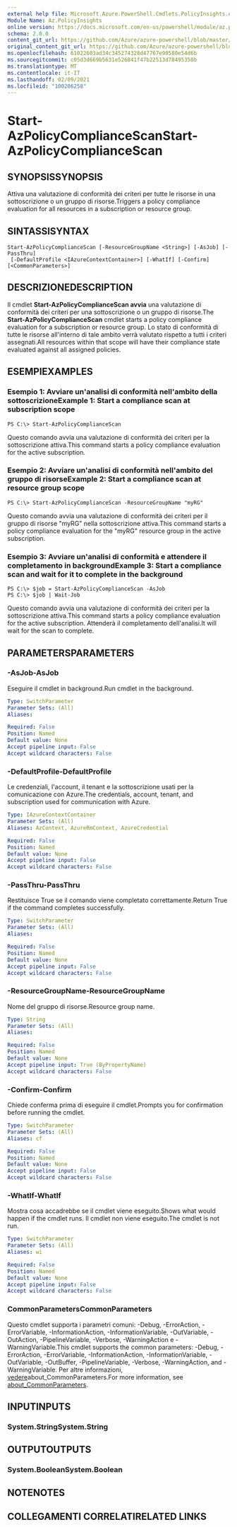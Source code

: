 ```yaml
---
external help file: Microsoft.Azure.PowerShell.Cmdlets.PolicyInsights.dll-Help.xml
Module Name: Az.PolicyInsights
online version: https://docs.microsoft.com/en-us/powershell/module/az.policyinsights/start-azpolicycompliancescan
schema: 2.0.0
content_git_url: https://github.com/Azure/azure-powershell/blob/master/src/PolicyInsights/PolicyInsights/help/Start-AzPolicyComplianceScan.md
original_content_git_url: https://github.com/Azure/azure-powershell/blob/master/src/PolicyInsights/PolicyInsights/help/Start-AzPolicyComplianceScan.md
ms.openlocfilehash: 61022603ad34c345274328d47767e90580e54d6b
ms.sourcegitcommit: c05d3d669b5631e526841f47b22513d78495350b
ms.translationtype: MT
ms.contentlocale: it-IT
ms.lasthandoff: 02/09/2021
ms.locfileid: "100206258"
---
```

# <span data-ttu-id="22cb1-101">Start-AzPolicyComplianceScan</span><span class="sxs-lookup"><span data-stu-id="22cb1-101">Start-AzPolicyComplianceScan</span></span>

## <span data-ttu-id="22cb1-102">SYNOPSIS</span><span class="sxs-lookup"><span data-stu-id="22cb1-102">SYNOPSIS</span></span>
<span data-ttu-id="22cb1-103">Attiva una valutazione di conformità dei criteri per tutte le risorse in una sottoscrizione o un gruppo di risorse.</span><span class="sxs-lookup"><span data-stu-id="22cb1-103">Triggers a policy compliance evaluation for all resources in a subscription or resource group.</span></span>

## <span data-ttu-id="22cb1-104">SINTASSI</span><span class="sxs-lookup"><span data-stu-id="22cb1-104">SYNTAX</span></span>

```
Start-AzPolicyComplianceScan [-ResourceGroupName <String>] [-AsJob] [-PassThru]
 [-DefaultProfile <IAzureContextContainer>] [-WhatIf] [-Confirm] [<CommonParameters>]
```

## <span data-ttu-id="22cb1-105">DESCRIZIONE</span><span class="sxs-lookup"><span data-stu-id="22cb1-105">DESCRIPTION</span></span>
<span data-ttu-id="22cb1-106">Il cmdlet **Start-AzPolicyComplianceScan avvia** una valutazione di conformità dei criteri per una sottoscrizione o un gruppo di risorse.</span><span class="sxs-lookup"><span data-stu-id="22cb1-106">The **Start-AzPolicyComplianceScan** cmdlet starts a policy compliance evaluation for a subscription or resource group.</span></span> <span data-ttu-id="22cb1-107">Lo stato di conformità di tutte le risorse all'interno di tale ambito verrà valutato rispetto a tutti i criteri assegnati.</span><span class="sxs-lookup"><span data-stu-id="22cb1-107">All resources within that scope will have their compliance state evaluated against all assigned policies.</span></span>

## <span data-ttu-id="22cb1-108">ESEMPI</span><span class="sxs-lookup"><span data-stu-id="22cb1-108">EXAMPLES</span></span>

### <span data-ttu-id="22cb1-109">Esempio 1: Avviare un'analisi di conformità nell'ambito della sottoscrizione</span><span class="sxs-lookup"><span data-stu-id="22cb1-109">Example 1: Start a compliance scan at subscription scope</span></span>
```
PS C:\> Start-AzPolicyComplianceScan
```

<span data-ttu-id="22cb1-110">Questo comando avvia una valutazione di conformità dei criteri per la sottoscrizione attiva.</span><span class="sxs-lookup"><span data-stu-id="22cb1-110">This command starts a policy compliance evaluation for the active subscription.</span></span>

### <span data-ttu-id="22cb1-111">Esempio 2: Avviare un'analisi di conformità nell'ambito del gruppo di risorse</span><span class="sxs-lookup"><span data-stu-id="22cb1-111">Example 2: Start a compliance scan at resource group scope</span></span>
```
PS C:\> Start-AzPolicyComplianceScan -ResourceGroupName "myRG"
```

<span data-ttu-id="22cb1-112">Questo comando avvia una valutazione di conformità dei criteri per il gruppo di risorse "myRG" nella sottoscrizione attiva.</span><span class="sxs-lookup"><span data-stu-id="22cb1-112">This command starts a policy compliance evaluation for the "myRG" resource group in the active subscription.</span></span>

### <span data-ttu-id="22cb1-113">Esempio 3: Avviare un'analisi di conformità e attendere il completamento in background</span><span class="sxs-lookup"><span data-stu-id="22cb1-113">Example 3: Start a compliance scan and wait for it to complete in the background</span></span>
```
PS C:\> $job = Start-AzPolicyComplianceScan -AsJob
PS C:\> $job | Wait-Job
```

<span data-ttu-id="22cb1-114">Questo comando avvia una valutazione di conformità dei criteri per la sottoscrizione attiva.</span><span class="sxs-lookup"><span data-stu-id="22cb1-114">This command starts a policy compliance evaluation for the active subscription.</span></span> <span data-ttu-id="22cb1-115">Attenderà il completamento dell'analisi.</span><span class="sxs-lookup"><span data-stu-id="22cb1-115">It will wait for the scan to complete.</span></span>

## <span data-ttu-id="22cb1-116">PARAMETERS</span><span class="sxs-lookup"><span data-stu-id="22cb1-116">PARAMETERS</span></span>

### <span data-ttu-id="22cb1-117">-AsJob</span><span class="sxs-lookup"><span data-stu-id="22cb1-117">-AsJob</span></span>
<span data-ttu-id="22cb1-118">Eseguire il cmdlet in background.</span><span class="sxs-lookup"><span data-stu-id="22cb1-118">Run cmdlet in the background.</span></span>

```yaml
Type: SwitchParameter
Parameter Sets: (All)
Aliases:

Required: False
Position: Named
Default value: None
Accept pipeline input: False
Accept wildcard characters: False
```

### <span data-ttu-id="22cb1-119">-DefaultProfile</span><span class="sxs-lookup"><span data-stu-id="22cb1-119">-DefaultProfile</span></span>
<span data-ttu-id="22cb1-120">Le credenziali, l'account, il tenant e la sottoscrizione usati per la comunicazione con Azure.</span><span class="sxs-lookup"><span data-stu-id="22cb1-120">The credentials, account, tenant, and subscription used for communication with Azure.</span></span>

```yaml
Type: IAzureContextContainer
Parameter Sets: (All)
Aliases: AzContext, AzureRmContext, AzureCredential

Required: False
Position: Named
Default value: None
Accept pipeline input: False
Accept wildcard characters: False
```

### <span data-ttu-id="22cb1-121">-PassThru</span><span class="sxs-lookup"><span data-stu-id="22cb1-121">-PassThru</span></span>
<span data-ttu-id="22cb1-122">Restituisce True se il comando viene completato correttamente.</span><span class="sxs-lookup"><span data-stu-id="22cb1-122">Return True if the command completes successfully.</span></span>

```yaml
Type: SwitchParameter
Parameter Sets: (All)
Aliases:

Required: False
Position: Named
Default value: None
Accept pipeline input: False
Accept wildcard characters: False
```

### <span data-ttu-id="22cb1-123">-ResourceGroupName</span><span class="sxs-lookup"><span data-stu-id="22cb1-123">-ResourceGroupName</span></span>
<span data-ttu-id="22cb1-124">Nome del gruppo di risorse.</span><span class="sxs-lookup"><span data-stu-id="22cb1-124">Resource group name.</span></span>

```yaml
Type: String
Parameter Sets: (All)
Aliases:

Required: False
Position: Named
Default value: None
Accept pipeline input: True (ByPropertyName)
Accept wildcard characters: False
```

### <span data-ttu-id="22cb1-125">-Confirm</span><span class="sxs-lookup"><span data-stu-id="22cb1-125">-Confirm</span></span>
<span data-ttu-id="22cb1-126">Chiede conferma prima di eseguire il cmdlet.</span><span class="sxs-lookup"><span data-stu-id="22cb1-126">Prompts you for confirmation before running the cmdlet.</span></span>

```yaml
Type: SwitchParameter
Parameter Sets: (All)
Aliases: cf

Required: False
Position: Named
Default value: None
Accept pipeline input: False
Accept wildcard characters: False
```

### <span data-ttu-id="22cb1-127">-WhatIf</span><span class="sxs-lookup"><span data-stu-id="22cb1-127">-WhatIf</span></span>
<span data-ttu-id="22cb1-128">Mostra cosa accadrebbe se il cmdlet viene eseguito.</span><span class="sxs-lookup"><span data-stu-id="22cb1-128">Shows what would happen if the cmdlet runs.</span></span>
<span data-ttu-id="22cb1-129">Il cmdlet non viene eseguito.</span><span class="sxs-lookup"><span data-stu-id="22cb1-129">The cmdlet is not run.</span></span>

```yaml
Type: SwitchParameter
Parameter Sets: (All)
Aliases: wi

Required: False
Position: Named
Default value: None
Accept pipeline input: False
Accept wildcard characters: False
```

### <span data-ttu-id="22cb1-130">CommonParameters</span><span class="sxs-lookup"><span data-stu-id="22cb1-130">CommonParameters</span></span>
<span data-ttu-id="22cb1-131">Questo cmdlet supporta i parametri comuni: -Debug, -ErrorAction, -ErrorVariable, -InformationAction, -InformationVariable, -OutVariable, -OutAction, -PipelineVariable, -Verbose, -WarningAction e -WarningVariable.</span><span class="sxs-lookup"><span data-stu-id="22cb1-131">This cmdlet supports the common parameters: -Debug, -ErrorAction, -ErrorVariable, -InformationAction, -InformationVariable, -OutVariable, -OutBuffer, -PipelineVariable, -Verbose, -WarningAction, and -WarningVariable.</span></span> <span data-ttu-id="22cb1-132">Per altre informazioni, [vedere](http://go.microsoft.com/fwlink/?LinkID=113216)about_CommonParameters.</span><span class="sxs-lookup"><span data-stu-id="22cb1-132">For more information, see [about_CommonParameters](http://go.microsoft.com/fwlink/?LinkID=113216).</span></span>

## <span data-ttu-id="22cb1-133">INPUT</span><span class="sxs-lookup"><span data-stu-id="22cb1-133">INPUTS</span></span>

### <span data-ttu-id="22cb1-134">System.String</span><span class="sxs-lookup"><span data-stu-id="22cb1-134">System.String</span></span>

## <span data-ttu-id="22cb1-135">OUTPUT</span><span class="sxs-lookup"><span data-stu-id="22cb1-135">OUTPUTS</span></span>

### <span data-ttu-id="22cb1-136">System.Boolean</span><span class="sxs-lookup"><span data-stu-id="22cb1-136">System.Boolean</span></span>

## <span data-ttu-id="22cb1-137">NOTE</span><span class="sxs-lookup"><span data-stu-id="22cb1-137">NOTES</span></span>

## <span data-ttu-id="22cb1-138">COLLEGAMENTI CORRELATI</span><span class="sxs-lookup"><span data-stu-id="22cb1-138">RELATED LINKS</span></span>
